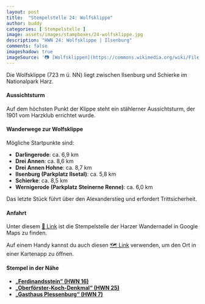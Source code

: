 ```yaml
---
layout: post
title:  "Stempelstelle 24: Wolfsklippe"
author: buddy
categories: [ Stempelstelle ]
image: assets/images/stampboxes/24-wolfsklippe.jpg
description: "HWN 24: Wolfsklippe | Ilsenburg"
comments: false
imageshadow: true
imageSource: '📷 [Wolfsklippen](https://commons.wikimedia.org/wiki/File:Wolfsklippen.jpg) von Hejkal unter Lizenz [CC BY-SA 3.0](http://creativecommons.org/licenses/by-sa/3.0/)'
---
```


Die Wolfsklippe (723 m ü. NN) liegt zwischen Ilsenburg und Schierke im Nationalpark Harz.

#### Aussichtsturm

Auf dem höchsten Punkt der Klippe steht ein stählerner Aussichtsturm, der 1901 vom Harzklub errichtet wurde.

#### Wanderwege zur Wolfsklippe

Mögliche Startpunkte sind:

- **Darlingerode**: ca. 6,9 km
- **Drei Annen**: ca. 8,6 km
- **Drei Annen Hohne**: ca. 8,7 km
- **Ilsenburg (Parkplatz Ilsetal)**: ca. 5,8 km
- **Schierke**: ca. 8,5 km
- **Wernigerode (Parkplatz Steinerne Renne)**: ca. 6,0 km

Das letzte Stück führt über den Alexanderstieg und erfordert Trittsicherheit.

#### Anfahrt

Unter diesem [📍 Link](https://www.google.com/maps/dir/?api=1&origin=&destination=51.81947%2C%2010.67052) ist die Stempelstelle der Harzer Wandernadel in Google Maps zu finden.

<div class="android-only">
  Auf einem Handy kannst du auch diesen 
  <a href="geo:51.81947,10.67052">🗺️ Link</a> 
  verwenden, um den Ort in einer Kartenapp zu öffnen.
  <p></p>
</div>

#### Stempel in der Nähe

- [**„Ferdinandsstein“ (HWN 16)**](/stempelstelle-16-ferdinandsstein)
- [**„Oberförster-Koch-Denkmal“ (HWN 25)**](/stempelstelle-25-oberfoerster-koch-denkmal)
- [**„Gasthaus Plessenburg“ (HWN 7)**](/stempelstelle-7-gasthaus-plessenburg)
